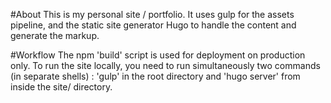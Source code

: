 #About
This is my personal site / portfolio. It uses gulp for the assets pipeline, and the static site generator Hugo to handle the content and generate the markup.

#Workflow
The npm 'build' script is used for deployment on production only. To run the site locally, you need to run simultaneously two commands (in separate shells) : 'gulp' in the root directory and 'hugo server' from inside the site/ directory.
